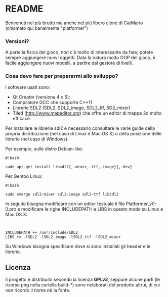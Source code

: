# README #

Benvenuti nel più brutto ma anche nel più libero clone di CatMario (chiamato qui banalmente "platformer")

### Versioni? ###

A parte la fisica del gioco, non c'è molto di interessante da fare; potete sempre aggiungere nuovi oggetti. Data la natura molto OOP del gioco, è facile aggiungere nuovi modelli, a partire dal gestore di livelli.

### Cosa devo fare per prepararmi allo sviluppo? ###

I software usati sono:

* Qt Creator (versione 4 o 5);
* Compilatore GCC che supporta C++11
* Librerie SDL2 (SDL2, SDL2_image, SDL2_ttf, SD2_mixer)
* Tiled (http://www.mapeditor.org) che offre un editor di mappe 2d molto efficace.

Per installare le librerie sdl2 è necessario consultare le varie guide della propria distribuzione (nel caso di Linux e Mac OS X) o della posizione delle librerie (nel caso di Windows).

Per esempio, sulle distro Debian-like:


```
#!bash

sudo apt-get install libsdl2{,-mixer,-ttf,-image}{,-dev}

```

Per Gentoo Linux:

```
#!bash

sudo emerge sdl2-mixer sdl2-image sdl2-ttf libsdl2

```


In seguito bisogna modificare con un editor testuale il file Platformer_v0-0.pro e modificare le righe INCLUDEPATH e LIBS in questo modo su Linux e Mac OS X:


```


INCLUDEPATH += /usr/include/SDL2
LIBS += -lSDL2 -lSDL2_image -lSDL2_ttf -lSDL2_mixer

```

Su Windows bisogna specificare dove si sono installati gli header e le librerie.

## Licenza ##


Il progetto è distribuito secondo la licenza **GPLv3**, seppure alcune parti (le risorse png nella cartella build-*) sono rielaborati del prodotto altrui, di cui non ricordo il nome né la fonte.